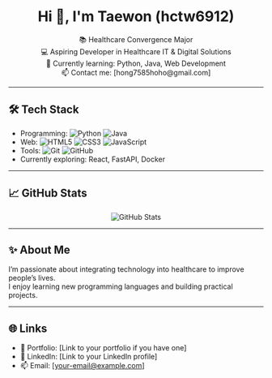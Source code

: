 <h1 align="center">Hi 👋, I'm Taewon (hctw6912)</h1>

<p align="center">
  📚 Healthcare Convergence Major <br>
  💻 Aspiring Developer in Healthcare IT & Digital Solutions <br>
  🌱 Currently learning: Python, Java, Web Development <br>
  📫 Contact me: [hong7585hoho@gmail.com]
</p>

---

## 🛠 Tech Stack

- Programming: ![Python](https://img.shields.io/badge/Python-3776AB?style=flat&logo=python&logoColor=white) ![Java](https://img.shields.io/badge/Java-007396?style=flat&logo=java&logoColor=white)
- Web: ![HTML5](https://img.shields.io/badge/HTML5-E34F26?style=flat&logo=html5&logoColor=white) ![CSS3](https://img.shields.io/badge/CSS3-1572B6?style=flat&logo=css3&logoColor=white) ![JavaScript](https://img.shields.io/badge/JavaScript-F7DF1E?style=flat&logo=javascript&logoColor=black)
- Tools: ![Git](https://img.shields.io/badge/Git-F05032?style=flat&logo=git&logoColor=white) ![GitHub](https://img.shields.io/badge/GitHub-181717?style=flat&logo=github&logoColor=white)  
- Currently exploring: React, FastAPI, Docker

---

## 📈 GitHub Stats

<p align="center">
  <img src="https://github-readme-stats.vercel.app/api?username=hctw6912&show_icons=true&theme=github_dark" alt="GitHub Stats" />
</p>

---

## ✨ About Me

I’m passionate about integrating technology into healthcare to improve people’s lives.  
I enjoy learning new programming languages and building practical projects.

---

## 🌐 Links

- 📂 Portfolio: [Link to your portfolio if you have one]
- 💼 LinkedIn: [Link to your LinkedIn profile]
- 📫 Email: [your-email@example.com]


